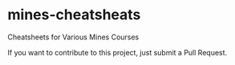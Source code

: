# mines-cheatsheats
Cheatsheets for Various Mines Courses

If you want to contribute to this project, just submit a Pull Request.
